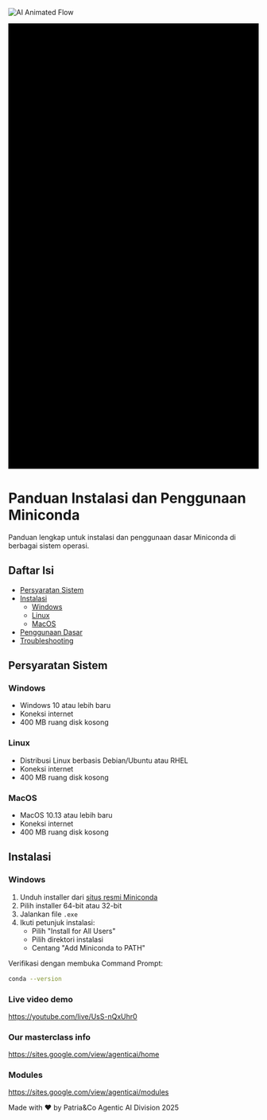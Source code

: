 ![AI Animated Flow](AI%20Animated%20Flow.gif)

![AI Animated Flow](RS%20Agent%20AI.gif)

# Panduan Instalasi dan Penggunaan Miniconda

Panduan lengkap untuk instalasi dan penggunaan dasar Miniconda di berbagai sistem operasi.

## Daftar Isi
- [Persyaratan Sistem](#persyaratan-sistem)
- [Instalasi](#instalasi)
  - [Windows](#windows)
  - [Linux](#linux)
  - [MacOS](#macos)
- [Penggunaan Dasar](#penggunaan-dasar)
- [Troubleshooting](#troubleshooting)

## Persyaratan Sistem

### Windows
- Windows 10 atau lebih baru
- Koneksi internet
- 400 MB ruang disk kosong

### Linux
- Distribusi Linux berbasis Debian/Ubuntu atau RHEL
- Koneksi internet
- 400 MB ruang disk kosong

### MacOS
- MacOS 10.13 atau lebih baru
- Koneksi internet
- 400 MB ruang disk kosong

## Instalasi

### Windows

1. Unduh installer dari [situs resmi Miniconda](https://docs.conda.io/en/latest/miniconda.html)
2. Pilih installer 64-bit atau 32-bit
3. Jalankan file `.exe`
4. Ikuti petunjuk instalasi:
   - Pilih "Install for All Users"
   - Pilih direktori instalasi
   - Centang "Add Miniconda to PATH"

Verifikasi dengan membuka Command Prompt:
```bash
conda --version
```

### Live video demo 
https://youtube.com/live/UsS-nQxUhr0

### Our masterclass info
https://sites.google.com/view/agenticai/home

### Modules
https://sites.google.com/view/agenticai/modules

Made with ❤️ by Patria&Co
Agentic AI Division
2025

